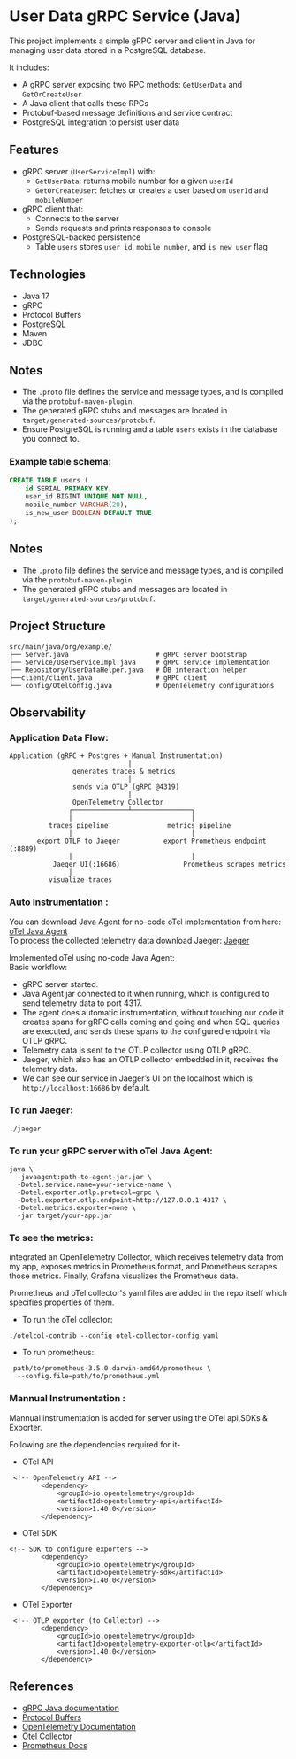 # User Data gRPC Service (Java)

This project implements a simple gRPC server and client in Java for managing user data stored in a PostgreSQL database.

It includes:
- A gRPC server exposing two RPC methods: `GetUserData` and `GetOrCreateUser`
- A Java client that calls these RPCs
- Protobuf-based message definitions and service contract
- PostgreSQL integration to persist user data

## Features

- gRPC server (`UserServiceImpl`) with:
  - `GetUserData`: returns mobile number for a given `userId`
  - `GetOrCreateUser`: fetches or creates a user based on `userId` and `mobileNumber`
- gRPC client that:
  - Connects to the server
  - Sends requests and prints responses to console
- PostgreSQL-backed persistence
  - Table `users` stores `user_id`, `mobile_number`, and `is_new_user` flag

## Technologies

- Java 17
- gRPC
- Protocol Buffers
- PostgreSQL
- Maven
- JDBC

## Notes

* The `.proto` file defines the service and message types, and is compiled via the `protobuf-maven-plugin`.
* The generated gRPC stubs and messages are located in `target/generated-sources/protobuf`.
* Ensure PostgreSQL is running and a table `users` exists in the database you connect to.

### Example table schema:
```sql
CREATE TABLE users (
    id SERIAL PRIMARY KEY,
    user_id BIGINT UNIQUE NOT NULL,
    mobile_number VARCHAR(20),
    is_new_user BOOLEAN DEFAULT TRUE
);

```

## Notes

* The `.proto` file defines the service and message types, and is compiled via the `protobuf-maven-plugin`.
* The generated gRPC stubs and messages are located in `target/generated-sources/protobuf`.

## Project Structure

```
src/main/java/org/example/
├── Server.java                      # gRPC server bootstrap
├── Service/UserServiceImpl.java     # gRPC service implementation
├── Repository/UserDataHelper.java   # DB interaction helper
├──client/client.java                # gRPC client
└── config/OtelConfig.java           # OpenTelemetry configurations

```
## Observability

### Application Data Flow:
```
Application (gRPC + Postgres + Manual Instrumentation)
                              |
                generates traces & metrics
                              |
                sends via OTLP (gRPC @4319)
                              |
                OpenTelemetry Collector
               ┌──────────────┴───────────────┐
               |                              |
          traces pipeline               metrics pipeline
               |                              |
       export OTLP to Jaeger           export Prometheus endpoint (:8889)
               |                              |
           Jaeger UI(:16686)                Prometheus scrapes metrics
               |
          visualize traces

```

### Auto Instrumentation :

You can download Java Agent for no-code oTel implementation from here: [oTel Java Agent](https://github.com/open-telemetry/opentelemetry-java-instrumentation/releases/latest/download/opentelemetry-javaagent.jar)  
To process the collected telemetry data download Jaeger: [Jaeger](https://www.jaegertracing.io/download/)

Implemented oTel using no-code Java Agent:  
Basic workflow:

* gRPC server started.
* Java Agent jar connected to it when running, which is configured to send telemetry data to port 4317.
* The agent does automatic instrumentation, without touching our code it creates spans for gRPC calls coming and going and when SQL queries are executed, and sends these spans to the configured endpoint via OTLP gRPC.
* Telemetry data is sent to the OTLP collector using OTLP gRPC.
* Jaeger, which also has an OTLP collector embedded in it, receives the telemetry data.
* We can see our service in Jaeger’s UI on the localhost which is `http://localhost:16686` by default.

### To run Jaeger:
```
./jaeger
```

### To run your gRPC server with oTel Java Agent:
````
java \
  -javaagent:path-to-agent-jar.jar \
  -Dotel.service.name=your-service-name \
  -Dotel.exporter.otlp.protocol=grpc \
  -Dotel.exporter.otlp.endpoint=http://127.0.0.1:4317 \
  -Dotel.metrics.exporter=none \
  -jar target/your-app.jar
````
### To see the metrics:
integrated an OpenTelemetry Collector, which receives telemetry data from my app,
exposes metrics in Prometheus format, and Prometheus scrapes those metrics. 
Finally, Grafana visualizes the Prometheus data.

Prometheus and oTel collector's yaml files are added in the repo itself which specifies
properties of them.

* To run the oTel collector:
```
./otelcol-contrib --config otel-collector-config.yaml
```
* To run prometheus:
````
 path/to/prometheus-3.5.0.darwin-amd64/prometheus \
  --config.file=path/to/prometheus.yml
````
### Mannual Instrumentation :
 Mannual instrumentation is added for server using the OTel api,SDKs & Exporter.

Following are the dependencies required for it-

* OTel API
````
 <!-- OpenTelemetry API -->
        <dependency>
            <groupId>io.opentelemetry</groupId>
            <artifactId>opentelemetry-api</artifactId>
            <version>1.40.0</version>
        </dependency>
````
* OTel SDK
````
<!-- SDK to configure exporters -->
        <dependency>
            <groupId>io.opentelemetry</groupId>
            <artifactId>opentelemetry-sdk</artifactId>
            <version>1.40.0</version>
        </dependency>
````
* OTel Exporter
````
 <!-- OTLP exporter (to Collector) -->
        <dependency>
            <groupId>io.opentelemetry</groupId>
            <artifactId>opentelemetry-exporter-otlp</artifactId>
            <version>1.40.0</version>
        </dependency>

````

## References

* [gRPC Java documentation](https://grpc.io/docs/languages/java/)
* [Protocol Buffers](https://developers.google.com/protocol-buffers)
* [OpenTelemetry Documentation](https://opentelemetry.io/docs/)
* [Otel Collector](https://github.com/open-telemetry/opentelemetry-collector-releases/releases?q=otel-contrib&expanded=true)
* [Prometheus Docs](https://prometheus.io/docs/introduction/overview/)



